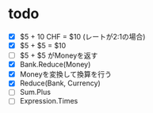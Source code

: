 # todo
- [x] $5 + 10 CHF = $10 (レートが2:1の場合)
- [x] $5 + $5 = $10
- [ ] $5 + $5 がMoneyを返す
- [x] Bank.Reduce(Money)
- [x] Moneyを変換して換算を行う
- [x] Reduce(Bank, Currency)
- [ ] Sum.Plus
- [ ] Expression.Times
